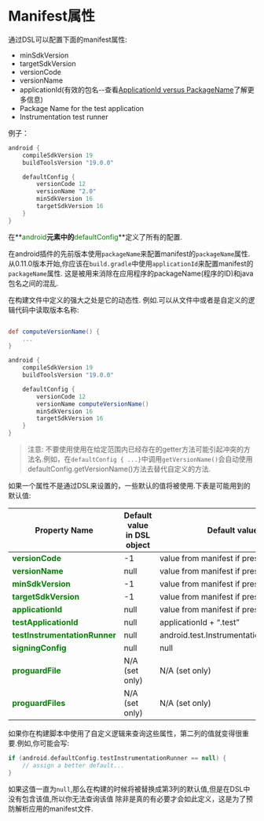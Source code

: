 # Manifest属性
通过DSL可以配置下面的manifest属性:
* minSdkVersion
* targetSdkVersion
* versionCode
* versionName
* applicationId(有效的包名--查看[ApplicationId versus PackageName](http://tools.android.com/tech-docs/new-build-system/applicationid-vs-packagename)了解更多信息)
* Package Name for the test application
* Instrumentation test runner

例子：
``` groovy
android {
    compileSdkVersion 19
    buildToolsVersion "19.0.0"

    defaultConfig {
        versionCode 12
        versionName "2.0"
        minSdkVersion 16
        targetSdkVersion 16
    }
}
```
在**<font color='green'>android</font>**元素中的**<font color='green'>defaultConfig</font>**定义了所有的配置.

在android插件的先前版本使用`packageName`来配置manifest的`packageName`属性.
从0.11.0版本开始,你应该在`build.gradle`中使用`applicationId`来配置manifest的`packageName`属性.
这是被用来消除在应用程序的packageName(程序的ID)和java包名之间的混乱.

在构建文件中定义的强大之处是它的动态性.
例如.可以从文件中或者是自定义的逻辑代码中读取版本名称:

``` groovy

def computeVersionName() {
    ...
}

android {
    compileSdkVersion 19
    buildToolsVersion "19.0.0"

    defaultConfig {
        versionCode 12
        versionName computeVersionName()
        minSdkVersion 16
        targetSdkVersion 16
    }
}
```
>注意: 不要使用使用在给定范围内已经存在的getter方法可能引起冲突的方法名.例如，在`defaultConfig { ...}`中调用`getVersionName()`会自动使用defaultConfig.getVersionName()方法去替代自定义的方法.

如果一个属性不是通过DSL来设置的，一些默认的值将被使用.下表是可能用到的默认值:

Property Name| Default value in DSL object | Default value
----|------|----
**<font color='green'>versionCode</font>**|-1| value from manifest if present
**<font color='green'>versionName</font>**|null| value from manifest if present
**<font color='green'>minSdkVersion</font>**|-1| value from manifest if present
**<font color='green'>targetSdkVersion</font>**|-1| value from manifest if present
**<font color='green'>applicationId</font>**|null| value from manifest if present
**<font color='green'>testApplicationId</font>**|null|applicationId + “.test”
**<font color='green'>testInstrumentationRunner</font>**|null|android.test.InstrumentationTestRunner
**<font color='green'>signingConfig</font>**|null|null
**<font color='green'>proguardFile</font>**|N/A (set only)|N/A (set only)
**<font color='green'>proguardFiles</font>**|N/A (set only)|N/A (set only)

如果你在构建脚本中使用了自定义逻辑来查询这些属性，第二列的值就变得很重要.例如,你可能会写:
``` groovy
if (android.defaultConfig.testInstrumentationRunner == null) {
    // assign a better default...
}
```
如果这值一直为`null`,那么在构建的时候将被替换成第3列的默认值,但是在DSL中没有包含该值,所以你无法查询该值
除非是真的有必要才会如此定义，这是为了预防解析应用的manifest文件.
